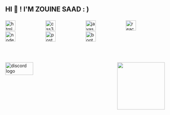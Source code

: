 <h2 align="left">HI 👋 ! I'M ZOUINE SAAD : )</h2>

###

<div align="left">
  <img src="https://cdn.jsdelivr.net/gh/devicons/devicon/icons/html5/html5-original.svg" height="32" alt="html5 logo"  />
  <img width="87" />
  <img src="https://cdn.jsdelivr.net/gh/devicons/devicon/icons/css3/css3-original.svg" height="32" alt="css3 logo"  />
  <img width="87" />
  <img src="https://cdn.jsdelivr.net/gh/devicons/devicon/icons/javascript/javascript-original.svg" height="32" alt="javascript logo"  />
  <img width="87" />
  <img src="https://cdn.jsdelivr.net/gh/devicons/devicon/icons/react/react-original.svg" height="32" alt="react logo"  />
  <img width="87" />
  <img src="https://cdn.jsdelivr.net/gh/devicons/devicon/icons/nodejs/nodejs-original.svg" height="32" alt="nodejs logo"  />
  <img width="87" />
  <img src="https://cdn.jsdelivr.net/gh/devicons/devicon/icons/postgresql/postgresql-original.svg" height="32" alt="postgresql logo"  />
  <img width="87" />
  <img src="https://cdn.jsdelivr.net/gh/devicons/devicon/icons/bootstrap/bootstrap-original.svg" height="32" alt="bootstrap logo"  />
</div>

###

<br clear="both">

<div align="left">
</div>

###

<img align="right" height="150" src="https://media.giphy.com/media/iIqmM5tTjmpOB9mpbn/giphy.gif?cid=ecf05e47jymofnu2cg6heikwq4je46bwvzuu1wyrclrsc6cr&ep=v1_gifs_related&rid=giphy.gif&ct=g"  />

###

<div align="left">
  <a href="https://discordapp.com/users/1096213567503597608" target="_blank" target="_blank">
    <img src="https://raw.githubusercontent.com/maurodesouza/profile-readme-generator/master/src/assets/icons/social/discord/default.svg" width="88" height="40" alt="discord logo"  />
  </a>
</div>

###
